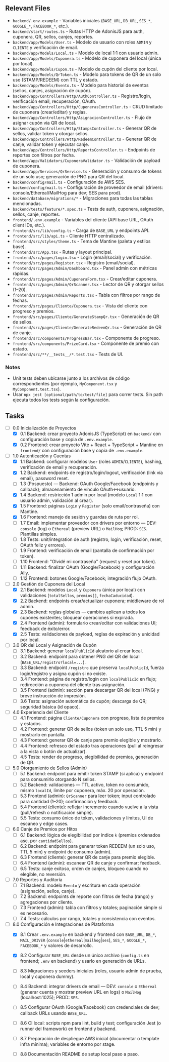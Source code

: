 ## Relevant Files

- `backend/.env.example` - Variables iniciales (`BASE_URL`, `DB_URL`, `SES_*`, `GOOGLE_*`, `FACEBOOK_*`, etc.).
- `backend/start/routes.ts` - Rutas HTTP de AdonisJS para auth, cuponera, QR, sellos, canjes, reportes.
- `backend/app/Models/User.ts` - Modelo de usuario con roles `ADMIN` y `CLIENTE` y verificación de email.
- `backend/app/Models/Local.ts` - Modelo de local 1:1 con usuario admin.
- `backend/app/Models/Cuponera.ts` - Modelo de cuponera del local (única por local).
- `backend/app/Models/Cupon.ts` - Modelo de cupón del cliente por local.
- `backend/app/Models/QrToken.ts` - Modelo para tokens de QR de un solo uso (STAMP/REDEEM) con TTL y estado.
- `backend/app/Models/Evento.ts` - Modelo para historial de eventos (sellos, canjes, asignación de cupón).
- `backend/app/Controllers/Http/AuthController.ts` - Registro/login, verificación email, recuperación, OAuth.
- `backend/app/Controllers/Http/CuponerasController.ts` - CRUD limitado de cuponera (crear/editar) y reglas.
- `backend/app/Controllers/Http/AsignacionController.ts` - Flujo de asignar cupón via QR de local.
- `backend/app/Controllers/Http/StampsController.ts` - Generar QR de sellos, validar token y otorgar sellos.
- `backend/app/Controllers/Http/RedeemController.ts` - Generar QR de canje, validar token y ejecutar canje.
- `backend/app/Controllers/Http/ReportsController.ts` - Endpoints de reportes con filtros por fecha.
- `backend/app/Validators/CuponeraValidator.ts` - Validación de payload de cuponera.
- `backend/app/Services/QrService.ts` - Generación y consumo de tokens de un solo uso; generación de PNG para QR del local.
- `backend/config/mail.ts` - Configuración de AWS SES.
 - `backend/config/mail.ts` - Configuración de proveedor de email (drivers: console/Ethereal/MailHog para dev; SES para prod).
- `backend/database/migrations/*` - Migraciones para todas las tablas mencionadas.
- `backend/tests/feature/*.spec.ts` - Tests de auth, cuponera, asignación, sellos, canje, reportes.
- `frontend/.env.example` - Variables del cliente (API base URL, OAuth client IDs, etc.).
- `frontend/src/lib/config.ts` - Carga de `BASE_URL` y endpoints API.
- `frontend/src/lib/api.ts` - Cliente HTTP centralizado.
- `frontend/src/styles/theme.ts` - Tema de Mantine (paleta y estilos base).
- `frontend/src/App.tsx` - Rutas y layout principal.
- `frontend/src/pages/Login.tsx` - Login (email/social) y verificación.
- `frontend/src/pages/Register.tsx` - Registro (email/social).
- `frontend/src/pages/Admin/Dashboard.tsx` - Panel admin con métricas rápidas.
- `frontend/src/pages/Admin/CuponeraForm.tsx` - Crear/editar cuponera.
- `frontend/src/pages/Admin/QrScanner.tsx` - Lector de QR y otorgar sellos (1–20).
- `frontend/src/pages/Admin/Reports.tsx` - Tabla con filtros por rango de fechas.
- `frontend/src/pages/Cliente/Cuponera.tsx` - Vista del cliente con progreso y premios.
- `frontend/src/pages/Cliente/GenerateStampQr.tsx` - Generación de QR de sellos.
- `frontend/src/pages/Cliente/GenerateRedeemQr.tsx` - Generación de QR de canje.
- `frontend/src/components/ProgressBar.tsx` - Componente de progreso.
- `frontend/src/components/PrizeCard.tsx` - Componente de premio con estado.
- `frontend/src/**/__tests__/*.test.tsx` - Tests de UI.

### Notes

- Unit tests deben ubicarse junto a los archivos de código correspondientes (por ejemplo, `MyComponent.tsx` y `MyComponent.test.tsx`).
- Usar `npx jest [optional/path/to/test/file]` para correr tests. Sin path ejecuta todos los tests según la configuración.

## Tasks

- [ ] 0.0 Inicialización de Proyectos
  - [x] 0.1 Backend: crear proyecto AdonisJS (TypeScript) en `backend/` con configuración base y copia de `.env.example`.
  - [x] 0.2 Frontend: crear proyecto Vite + React + TypeScript + Mantine en `frontend/` con configuración base y copia de `.env.example`.

- [ ] 1.0 Autenticación y Cuentas
  - [x] 1.1 Backend: configurar modelos `User` (roles `ADMIN`/`CLIENTE`), hashing, verificación de email y recuperación.
  - [x] 1.2 Backend: endpoints de registro/login/logout, verificación (link vía email), password reset.
  - [ ] 1.3 (Pospuesto) — Backend: OAuth Google/Facebook (endpoints y callback); almacenamiento de vínculo OAuth↔usuario.
  - [x] 1.4 Backend: restricción 1 admin por local (modelo `Local` 1:1 con usuario admin, validación al crear).
  - [x] 1.5 Frontend: páginas `Login` y `Register` (solo email/contraseña) con Mantine.
  - [x] 1.6 Frontend: manejo de sesión y guardas de ruta por rol.
  - [ ] 1.7 Email: implementar proveedor con drivers por entorno — DEV: `console` (log) o `Ethereal` (preview URL) o `MailHog`; PROD: `SES`. Plantillas simples.
  - [ ] 1.8 Tests: unit/integration de auth (registro, login, verificación, reset, OAuth feliz y errores).
  - [ ] 1.9 Frontend: verificación de email (pantalla de confirmación por token).
  - [ ] 1.10 Frontend: "Olvidé mi contraseña" (request y reset por token).
  - [ ] 1.11 Backend: finalizar OAuth (Google/Facebook) y configuración Ally.
  - [ ] 1.12 Frontend: botones Google/Facebook; integración flujo OAuth.

- [ ] 2.0 Gestión de Cuponera del Local
  - [x] 2.1 Backend: modelos `Local` y `Cuponera` (única por local) con validaciones (`totalSellos`, `premios[]`, `fechaCaducidad`).
  - [x] 2.2 Backend: endpoints crear/actualizar cuponera; middleware de rol admin.
  - [x] 2.3 Backend: reglas globales — cambios aplican a todos los cupones existentes; bloquear operaciones si expirada.
  - [x] 2.4 Frontend (admin): formulario crear/editar con validaciones UI; feedback de éxito/error.
  - [x] 2.5 Tests: validaciones de payload, reglas de expiración y unicidad por local.

- [ ] 3.0 QR del Local y Asignación de Cupón
  - [ ] 3.1 Backend: generar `localPublicId` aleatorio al crear local.
  - [ ] 3.2 Backend: endpoint para obtener PNG del QR del local (`BASE_URL/registro?local=...`).
  - [ ] 3.3 Backend: endpoint `/registro` que preserva `localPublicId`, fuerza login/registro y asigna cupón si no existe.
  - [ ] 3.4 Frontend: página de registro/login con `localPublicId` en flujo; redirección a cuponera del cliente tras asignación.
  - [ ] 3.5 Frontend (admin): sección para descargar QR del local (PNG) y breve instrucción de impresión.
  - [ ] 3.6 Tests: asignación automática de cupón; descarga de QR; seguridad básica (id opaco).

- [ ] 4.0 Experiencia del Cliente
  - [ ] 4.1 Frontend: página `Cliente/Cuponera` con progreso, lista de premios y estados.
  - [ ] 4.2 Frontend: generar QR de sellos (token un solo uso, TTL 5 min) y mostrarlo en pantalla.
  - [ ] 4.3 Frontend: generar QR de canje para premio elegible y mostrarlo.
  - [ ] 4.4 Frontend: refresco del estado tras operaciones (pull al reingresar a la vista o botón de actualizar).
  - [ ] 4.5 Tests: render de progreso, elegibilidad de premios, generación de QR.

- [ ] 5.0 Otorgamiento de Sellos (Admin)
  - [ ] 5.1 Backend: endpoint para emitir token STAMP (si aplica) y endpoint para consumirlo otorgando N sellos.
  - [ ] 5.2 Backend: validaciones — TTL activo, token no consumido, mismo `localId`, límite por cuponera, máx. 20 por operación.
  - [ ] 5.3 Frontend (admin): `QrScanner` para leer token; input controlado para cantidad (1–20); confirmación y feedback.
  - [ ] 5.4 Frontend (cliente): reflejar incremento cuando vuelve a la vista (pull/refresh o notificación simple).
  - [ ] 5.5 Tests: consumo único de token, validaciones y límites, UI de escaneo y edge cases.

- [ ] 6.0 Canje de Premios por Hitos
  - [ ] 6.1 Backend: lógica de elegibilidad por índice `k` (premios ordenados asc. por `cantidadSellos`).
  - [ ] 6.2 Backend: endpoint para generar token REDEEM (un solo uso, TTL 5 min) y endpoint de consumo (admin).
  - [ ] 6.3 Frontend (cliente): generar QR de canje para premio elegible.
  - [ ] 6.4 Frontend (admin): escanear QR de canje y confirmar; feedback.
  - [ ] 6.5 Tests: canje exitoso, orden de canjes, bloqueo cuando no elegible, no reversión.

- [ ] 7.0 Reportes y Auditoría
  - [ ] 7.1 Backend: modelo `Evento` y escritura en cada operación (asignación, sellos, canje).
  - [ ] 7.2 Backend: endpoints de reporte con filtros de fecha (rango) y agregaciones por cliente.
  - [ ] 7.3 Frontend (admin): tabla con filtros y totales; paginación simple si es necesario.
  - [ ] 7.4 Tests: cálculos por rango, totales y consistencia con eventos.

- [ ] 8.0 Configuración e Integraciones de Plataforma
  - [x] 8.1 Crear `.env.example` en backend y frontend con `BASE_URL`, `DB_*`, `MAIL_DRIVER` (`console`|`ethereal`|`mailhog`|`ses`), `SES_*`, `GOOGLE_*`, `FACEBOOK_*` y valores de desarrollo.
  - [x] 8.2 Configurar `BASE_URL` desde un único archivo (`config.ts` en frontend; `.env` en backend) y usarlo en generación de URLs.
  - [ ] 8.3 Migraciones y seeders iniciales (roles, usuario admin de prueba, local y cuponera dummy).
  - [ ] 8.4 Backend: integrar drivers de email — DEV: `console` o `Ethereal` (generar cuenta y mostrar preview URL en logs) o `MailHog` (localhost:1025); PROD: `SES`.
  - [ ] 8.5 Configurar OAuth (Google/Facebook) con credenciales de dev; callback URLs usando `BASE_URL`.
  - [ ] 8.6 CI local: scripts npm para lint, build y test; configuración Jest (o runner del framework) en frontend y backend.
  - [ ] 8.7 Preparación de despliegue AWS inicial (documentar o template infra mínima); variables de entorno por stage.
  - [ ] 8.8 Documentación README de setup local paso a paso.



